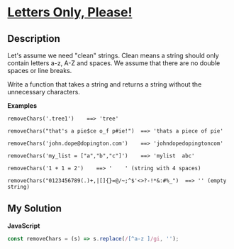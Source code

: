 # [Letters Only, Please!](https://www.codewars.com/kata/59be6bdc4f98a8a9c700007d)

## Description

Let's assume we need "clean" strings. Clean means a string should only contain letters a-z, A-Z and spaces. We assume that there are no double spaces or line breaks.

Write a function that takes a string and returns a string without the unnecessary characters.

**Examples**

```
removeChars('.tree1')    ==> 'tree'

removeChars("that's a pie$ce o_f p#ie!")  ==> 'thats a piece of pie'

removeChars('john.dope@dopington.com')    ==> 'johndopedopingtoncom'

removeChars('my_list = ["a","b","c"]')    ==> 'mylist  abc'

removeChars('1 + 1 = 2')    ==> '    ' (string with 4 spaces)

removeChars("0123456789(.)+,|[]{}=@/~;^$'<>?-!*&:#%_")  ==> '' (empty string)
```

## My Solution

**JavaScript**

```js
const removeChars = (s) => s.replace(/[^a-z ]/gi, '');
```
